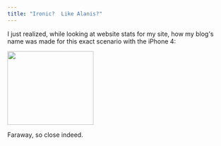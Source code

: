 ```yaml
---
title: "Ironic?  Like Alanis?"
---
```

<p>I just realized, while looking at website stats for my site, how my blog's name was made for this exact scenario with the iPhone 4:</p>
<p><img src="https://chrisenns.com/wp-content/uploads/2010/08/keywords.png" alt="" title="Faraway So Close" width="195" height="168" class="aligncenter size-full wp-image-13264" /></p>
<p>Faraway, so close indeed.</p>
